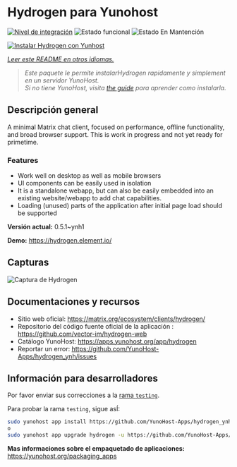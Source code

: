 <!--
Este archivo README esta generado automaticamente<https://github.com/YunoHost/apps/tree/master/tools/readme_generator>
No se debe editar a mano.
-->

# Hydrogen para Yunohost

[![Nivel de integración](https://apps.yunohost.org/badge/integration/hydrogen)](https://ci-apps.yunohost.org/ci/apps/hydrogen/)
![Estado funcional](https://apps.yunohost.org/badge/state/hydrogen)
![Estado En Mantención](https://apps.yunohost.org/badge/maintained/hydrogen)

[![Instalar Hydrogen con Yunhost](https://install-app.yunohost.org/install-with-yunohost.svg)](https://install-app.yunohost.org/?app=hydrogen)

*[Leer este README en otros idiomas.](./ALL_README.md)*

> *Este paquete le permite instalarHydrogen rapidamente y simplement en un servidor YunoHost.*  
> *Si no tiene YunoHost, visita [the guide](https://yunohost.org/install) para aprender como instalarla.*

## Descripción general

A minimal Matrix chat client, focused on performance, offline functionality, and broad browser support. This is work in progress and not yet ready for primetime.

### Features

- Work well on desktop as well as mobile browsers
- UI components can be easily used in isolation
- It is a standalone webapp, but can also be easily embedded into an existing website/webapp to add chat capabilities.
- Loading (unused) parts of the application after initial page load should be supported


**Versión actual:** 0.5.1~ynh1

**Demo:** <https://hydrogen.element.io/>

## Capturas

![Captura de Hydrogen](./doc/screenshots/hydrogen-large.png)

## Documentaciones y recursos

- Sitio web oficial: <https://matrix.org/ecosystem/clients/hydrogen/>
- Repositorio del código fuente oficial de la aplicación : <https://github.com/vector-im/hydrogen-web>
- Catálogo YunoHost: <https://apps.yunohost.org/app/hydrogen>
- Reportar un error: <https://github.com/YunoHost-Apps/hydrogen_ynh/issues>

## Información para desarrolladores

Por favor enviar sus correcciones a la [rama `testing`](https://github.com/YunoHost-Apps/hydrogen_ynh/tree/testing).

Para probar la rama `testing`, sigue asÍ:

```bash
sudo yunohost app install https://github.com/YunoHost-Apps/hydrogen_ynh/tree/testing --debug
o
sudo yunohost app upgrade hydrogen -u https://github.com/YunoHost-Apps/hydrogen_ynh/tree/testing --debug
```

**Mas informaciones sobre el empaquetado de aplicaciones:** <https://yunohost.org/packaging_apps>
